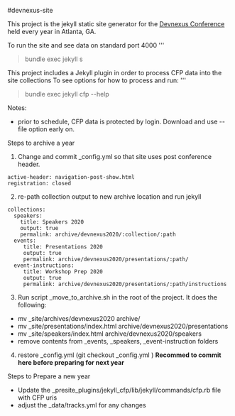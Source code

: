 #devnexus-site

This project is the jekyll static site generator for the [Devnexus Conference](https://devnexus.com) held every
year in Atlanta, GA.

To run the site and see data on standard port 4000
'''
> bundle exec jekyll s


This project includes a Jekyll plugin in order to process CFP data into the site collections
To see options for how to process and run:
'''
> bundle exec jekyll cfp --help


Notes:
* prior to schedule, CFP data is protected by login.  Download and use --file option early on.

Steps to archive a year
1.  Change and commit _config.yml so that site uses post conference header.
```
active-header: navigation-post-show.html
registration: closed
```

2. re-path collection output to new archive location and run jekyll
```
collections:
  speakers:
    title: Speakers 2020
    output: true
    permalink: archive/devnexus2020/:collection/:path
  events:
     title: Presentations 2020
     output: true
     permalink: archive/devnexus2020/presentations/:path/
  event-instructions:
     title: Workshop Prep 2020
     output: true
     permalink: archive/devnexus2020/presentations/:path/instructions

```

3. Run script _move_to_archive.sh  in the root of the project.
It  does the following:
* mv _site/archives/devnexus2020  archive/
* mv _site/presentations/index.html  archive/devnexus2020/presentations
* mv _site/speakers/index.html  archive/devnexus2020/speakers
* remove contents from _events, _speakers, _event-instruction folders

4. restore _config.yml (git checkout _config.yml )
__Recommed to commit here before preparing for next year__

Steps to Prepare a new year
* Update the _presite_plugins/jekyll_cfp/lib/jekyll/commands/cfp.rb file with CFP uris
* adjust the _data/tracks.yml for any changes


